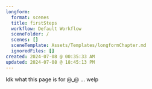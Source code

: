 ```yaml
---
longform:
  format: scenes
  title: firstSteps
  workflow: Default Workflow
  sceneFolder: /
  scenes: []
  sceneTemplate: Assets/Templates/longformChapter.md
  ignoredFiles: []
created: 2024-07-08 @ 00:35:33 AM
updated: 2024-07-08 @ 18:45:13 PM
---
```

Idk what this page is for @_@ ... welp 
